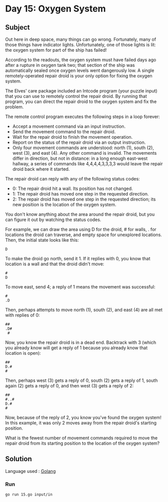 # Day 15: Oxygen System

## Subject

Out here in deep space, many things can go wrong. Fortunately, many of those
things have indicator lights. Unfortunately, one of those lights is lit: the
oxygen system for part of the ship has failed!

According to the readouts, the oxygen system must have failed days ago after
a rupture in oxygen tank two; that section of the ship was automatically
sealed once oxygen levels went dangerously low. A single remotely-operated
repair droid is your only option for fixing the oxygen system.

The Elves' care package included an Intcode program (your puzzle input) that
you can use to remotely control the repair droid. By running that program,
you can direct the repair droid to the oxygen system and fix the problem.

The remote control program executes the following steps in a loop forever:

- Accept a movement command via an input instruction.
- Send the movement command to the repair droid.
- Wait for the repair droid to finish the movement operation.
- Report on the status of the repair droid via an output instruction.
- Only four movement commands are understood: north (1), south (2), west (3),
  and east (4). Any other command is invalid. The movements differ in
  direction, but not in distance: in a long enough east-west hallway, a series
  of commands like 4,4,4,4,3,3,3,3 would leave the repair droid back where it
  started.

The repair droid can reply with any of the following status codes:

- 0: The repair droid hit a wall. Its position has not changed.
- 1: The repair droid has moved one step in the requested direction.
- 2: The repair droid has moved one step in the requested direction; its new
  position is the location of the oxygen system.

You don't know anything about the area around the repair droid, but you can figure it out by watching the status codes.

For example, we can draw the area using D for the droid, # for walls, . for
locations the droid can traverse, and empty space for unexplored locations.
Then, the initial state looks like this:

    D

To make the droid go north, send it 1. If it replies with 0, you know that
location is a wall and that the droid didn't move:

    #
    D

To move east, send 4; a reply of 1 means the movement was successful:

    #
    .D

Then, perhaps attempts to move north (1), south (2), and east (4) are all met
with replies of 0:

    ##
    .D#
     #

Now, you know the repair droid is in a dead end. Backtrack with 3 (which you
already know will get a reply of 1 because you already know that location is
open):

    ##
    D.#
    #

Then, perhaps west (3) gets a reply of 0, south (2) gets a reply of 1, south
again (2) gets a reply of 0, and then west (3) gets a reply of 2:

    ##
    #..#
    D.#
    #

Now, because of the reply of 2, you know you've found the oxygen system! In
this example, it was only 2 moves away from the repair droid's starting
position.

What is the fewest number of movement commands required to move the repair
droid from its starting position to the location of the oxygen system?

## Solution

Language used : [Golang](https://golang.org/)

### Run

    go run 15.go input/in
